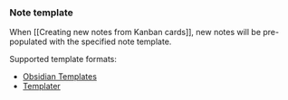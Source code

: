 ### Note template

When [[Creating new notes from Kanban cards]], new notes will be pre-populated with the specified note template.

Supported template formats:

- [Obsidian Templates](https://help.obsidian.md/Plugins/Templates)
- [Templater](https://silentvoid13.github.io/Templater/)
